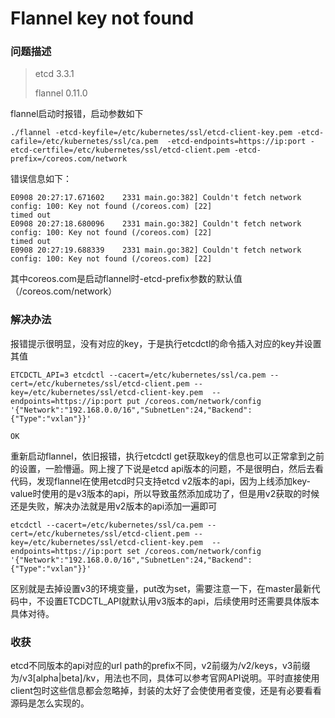 # Flannel key not found


### 问题描述

> etcd 3.3.1
>
> flannel 0.11.0

flannel启动时报错，启动参数如下

```shell
./flannel -etcd-keyfile=/etc/kubernetes/ssl/etcd-client-key.pem -etcd-cafile=/etc/kubernetes/ssl/ca.pem  -etcd-endpoints=https://ip:port -etcd-certfile=/etc/kubernetes/ssl/etcd-client.pem -etcd-prefix=/coreos.com/network
```

错误信息如下：

```shell
E0908 20:27:17.671602    2331 main.go:382] Couldn't fetch network config: 100: Key not found (/coreos.com) [22]
timed out
E0908 20:27:18.680096    2331 main.go:382] Couldn't fetch network config: 100: Key not found (/coreos.com) [22]
timed out
E0908 20:27:19.688339    2331 main.go:382] Couldn't fetch network config: 100: Key not found (/coreos.com) [22]
```

其中coreos.com是启动flannel时-etcd-prefix参数的默认值（/coreos.com/network）

### 解决办法

报错提示很明显，没有对应的key，于是执行etcdctl的命令插入对应的key并设置其值

```shell
ETCDCTL_API=3 etcdctl --cacert=/etc/kubernetes/ssl/ca.pem --cert=/etc/kubernetes/ssl/etcd-client.pem --key=/etc/kubernetes/ssl/etcd-client-key.pem  --endpoints=https://ip:port put /coreos.com/network/config '{"Network":"192.168.0.0/16","SubnetLen":24,"Backend":{"Type":"vxlan"}}'

OK
```

重新启动flannel，依旧报错，执行etcdctl get获取key的信息也可以正常拿到之前的设置，一脸懵逼。网上搜了下说是etcd api版本的问题，不是很明白，然后去看代码，发现flannel在使用etcd时只支持etcd v2版本的api，因为上线添加key-value时使用的是v3版本的api，所以导致虽然添加成功了，但是用v2获取的时候还是失败，解决办法就是用v2版本的api添加一遍即可

```shell
etcdctl --cacert=/etc/kubernetes/ssl/ca.pem --cert=/etc/kubernetes/ssl/etcd-client.pem --key=/etc/kubernetes/ssl/etcd-client-key.pem  --endpoints=https://ip:port set /coreos.com/network/config '{"Network":"192.168.0.0/16","SubnetLen":24,"Backend":{"Type":"vxlan"}}'
```

区别就是去掉设置v3的环境变量，put改为set，需要注意一下，在master最新代码中，不设置ETCDCTL_API就默认用v3版本的api，后续使用时还需要具体版本具体对待。

### 收获

etcd不同版本的api对应的url path的prefix不同，v2前缀为/v2/keys，v3前缀为/v3[alpha|beta]/kv，用法也不同，具体可以参考官网API说明。平时直接使用client包时这些信息都会忽略掉，封装的太好了会使使用者变傻，还是有必要看看源码是怎么实现的。

